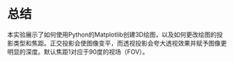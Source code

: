 # 总结

本实验展示了如何使用Python的Matplotlib创建3D绘图，以及如何更改绘图的投影类型和焦距。正交投影会使图像变平，而透视投影会夸大透视效果并赋予图像更明显的深度。默认焦距1对应于90度的视场（FOV）。
